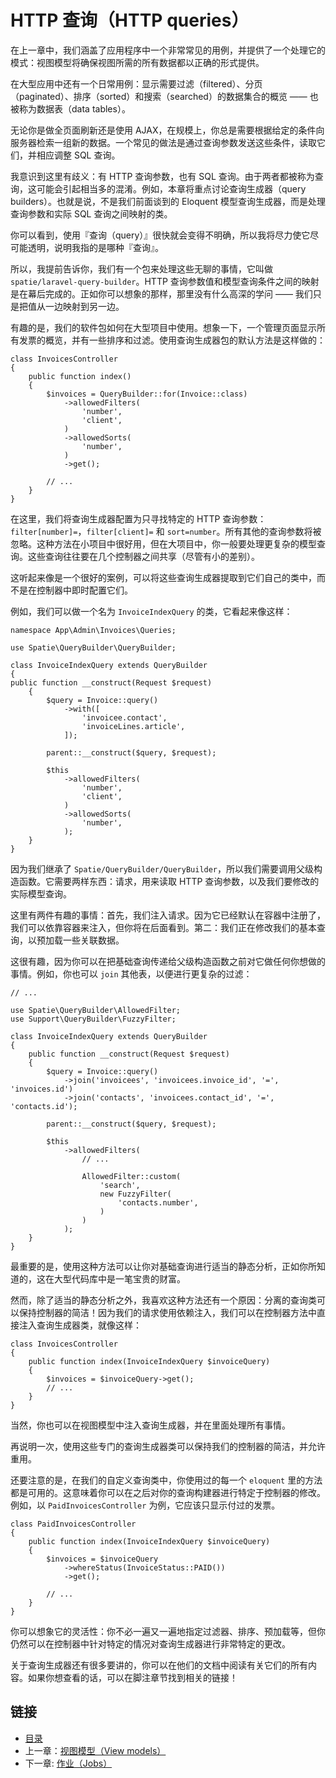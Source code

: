 # HTTP 查询（HTTP queries）

在上一章中，我们涵盖了应用程序中一个非常常见的用例，并提供了一个处理它的模式：视图模型将确保视图所需的所有数据都以正确的形式提供。

在大型应用中还有一个日常用例：显示需要过滤（filtered）、分页（paginated）、排序（sorted）和搜索（searched）的数据集合的概览 —— 也被称为数据表（data tables）。

无论你是做全页面刷新还是使用 AJAX，在规模上，你总是需要根据给定的条件向服务器检索一组新的数据。一个常见的做法是通过查询参数发送这些条件，读取它们，并相应调整 SQL 查询。

我意识到这里有歧义：有 HTTP 查询参数，也有 SQL 查询。由于两者都被称为查询，这可能会引起相当多的混淆。例如，本章将重点讨论查询生成器（query builders）。也就是说，不是我们前面谈到的 Eloquent 模型查询生成器，而是处理查询参数和实际 SQL 查询之间映射的类。

你可以看到，使用『查询（query）』很快就会变得不明确，所以我将尽力使它尽可能透明，说明我指的是哪种『查询』。

所以，我提前告诉你，我们有一个包来处理这些无聊的事情，它叫做 `spatie/laravel-query-builder`。HTTP 查询参数值和模型查询条件之间的映射是在幕后完成的。正如你可以想象的那样，那里没有什么高深的学问 —— 我们只是把值从一边映射到另一边。

有趣的是，我们的软件包如何在大型项目中使用。想象一下，一个管理页面显示所有发票的概览，并有一些排序和过滤。使用查询生成器包的默认方法是这样做的：

```
class InvoicesController
{
    public function index()
    {
        $invoices = QueryBuilder::for(Invoice::class)
            ->allowedFilters(
                'number',
                'client',
            )
            ->allowedSorts(
                'number',
            )
            ->get();

        // ...
    }
}
```

在这里，我们将查询生成器配置为只寻找特定的 HTTP 查询参数：`filter[number]=`，`filter[client]=` 和 `sort=number`。所有其他的查询参数将被忽略。这种方法在小项目中很好用，但在大项目中，你一般要处理更复杂的模型查询。这些查询往往要在几个控制器之间共享（尽管有小的差别）。

这听起来像是一个很好的案例，可以将这些查询生成器提取到它们自己的类中，而不是在控制器中即时配置它们。

例如，我们可以做一个名为 `InvoiceIndexQuery` 的类，它看起来像这样：

```
namespace App\Admin\Invoices\Queries;

use Spatie\QueryBuilder\QueryBuilder;

class InvoiceIndexQuery extends QueryBuilder
{
public function __construct(Request $request)
    {
        $query = Invoice::query()
            ->with([
                'invoicee.contact',
                'invoiceLines.article',
            ]);

        parent::__construct($query, $request);

        $this
            ->allowedFilters(
                'number',
                'client',
            )
            ->allowedSorts(
                'number',
            );
    }
}
```

因为我们继承了 `Spatie/QueryBuilder/QueryBuilder`，所以我们需要调用父级构造函数。它需要两样东西：请求，用来读取 HTTP 查询参数，以及我们要修改的实际模型查询。

这里有两件有趣的事情：首先，我们注入请求。因为它已经默认在容器中注册了，我们可以依靠容器来注入，但你将在后面看到。第二：我们正在修改我们的基本查询，以预加载一些关联数据。

这很有趣，因为你可以在把基础查询传递给父级构造函数之前对它做任何你想做的事情。例如，你也可以 `join` 其他表，以便进行更复杂的过滤：

```
// ...

use Spatie\QueryBuilder\AllowedFilter;
use Support\QueryBuilder\FuzzyFilter;

class InvoiceIndexQuery extends QueryBuilder
{
    public function __construct(Request $request)
    {
        $query = Invoice::query()
            ->join('invoicees', 'invoicees.invoice_id', '=', 'invoices.id')
            ->join('contacts', 'invoicees.contact_id', '=', 'contacts.id');

        parent::__construct($query, $request);

        $this
            ->allowedFilters(
                // ...

                AllowedFilter::custom(
                    'search',
                    new FuzzyFilter(
                        'contacts.number',
                    )
                )
            );
    }
}
```

最重要的是，使用这种方法可以让你对基础查询进行适当的静态分析，正如你所知道的，这在大型代码库中是一笔宝贵的财富。

然而，除了适当的静态分析之外，我喜欢这种方法还有一个原因：分离的查询类可以保持控制器的简洁！因为我们的请求使用依赖注入，我们可以在控制器方法中直接注入查询生成器类，就像这样：

```
class InvoicesController
{
    public function index(InvoiceIndexQuery $invoiceQuery)
    {
        $invoices = $invoiceQuery->get();
        // ...
    }
}
```

当然，你也可以在视图模型中注入查询生成器，并在里面处理所有事情。

再说明一次，使用这些专门的查询生成器类可以保持我们的控制器的简洁，并允许重用。

还要注意的是，在我们的自定义查询类中，你使用过的每一个 `eloquent` 里的方法都是可用的。这意味着你可以在之后对你的查询构建器进行特定于控制器的修改。例如，以 `PaidInvoicesController` 为例，它应该只显示付过的发票。

```
class PaidInvoicesController
{
    public function index(InvoiceIndexQuery $invoiceQuery)
    {
        $invoices = $invoiceQuery
            ->whereStatus(InvoiceStatus::PAID())
            ->get();

        // ...
    }
}
```

你可以想象它的灵活性：你不必一遍又一遍地指定过滤器、排序、预加载等，但你仍然可以在控制器中针对特定的情况对查询生成器进行非常特定的更改。

关于查询生成器还有很多要讲的，你可以在他们的文档中阅读有关它们的所有内容。如果你想查看的话，可以在脚注章节找到相关的链接！

## 链接

- [目录](../README.md)
- 上一章：[视图模型（View models）](0x10.md)
- 下一章: [作业（Jobs）](0x12.md)
